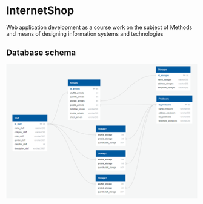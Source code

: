 # InternetShop

Web application development as a course work on the subject of Methods and means of designing information systems and technologies

## Database schema

![database_schema](misc/images/database_schema.png)
